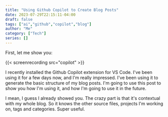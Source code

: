 ```yaml
---
title: "Using Github Copilot to Create Blog Posts"
date: 2023-07-29T22:15:11-04:00
draft: false
tags: ["ai","github","copilot","blog"]
author: "Me"
category: ["Tech"]
series: []
---
```


First, let me show you:

{{< screenrecording src="copilot" >}}

I recently installed the Github Copilot extension for VS Code. I've been using it for a few days now, and I'm really impressed. I've been using it to generate the basic structure of my blog posts. I'm going to use this post to show you how I'm using it, and how I'm going to use it in the future.

I mean, I guess I already showed you. The crazy part is that it's contextual with my whole blog. So it knows the other source files, projects I'm working on, tags and categories. Super useful.
